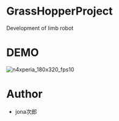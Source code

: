 # GrassHopperProject
Development of limb robot
# DEMO
![n4xperia_180x320_fps10](https://user-images.githubusercontent.com/79733514/109374602-e3dc7d80-78f9-11eb-9efc-c0545fdd1153.gif)

# Author 
* jona次郎
